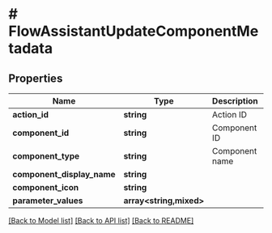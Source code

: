 # # FlowAssistantUpdateComponentMetadata

## Properties

Name | Type | Description | Notes
------------ | ------------- | ------------- | -------------
**action_id** | **string** | Action ID |
**component_id** | **string** | Component ID |
**component_type** | **string** | Component name |
**component_display_name** | **string** |  | [optional]
**component_icon** | **string** |  | [optional]
**parameter_values** | **array<string,mixed>** |  | [optional]

[[Back to Model list]](../../README.md#models) [[Back to API list]](../../README.md#endpoints) [[Back to README]](../../README.md)
